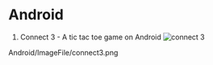 # Android

1. Connect 3 - A tic tac toe game on Android
![connect 3](Android/ImageFile/connect3.png)

Android/ImageFile/connect3.png
